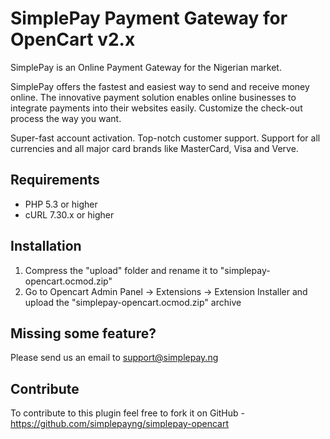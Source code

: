 # SimplePay Payment Gateway for OpenCart v2.x

SimplePay is an Online Payment Gateway for the Nigerian market.

SimplePay offers the fastest and easiest way to send and receive money online. The innovative payment solution enables online businesses to integrate payments into their websites easily. Customize the check-out process the way you want.

Super-fast account activation. Top-notch customer support. Support for all currencies and all major card brands like MasterCard, Visa and Verve.

## Requirements
* PHP 5.3 or higher
* cURL 7.30.x or higher

## Installation
1. Compress the "upload" folder and rename it to "simplepay-opencart.ocmod.zip"
2. Go to Opencart Admin Panel -> Extensions -> Extension Installer and upload the "simplepay-opencart.ocmod.zip" archive

## Missing some feature?
Please send us an email to support@simplepay.ng

## Contribute
To contribute to this plugin feel free to fork it on GitHub - https://github.com/simplepayng/simplepay-opencart
